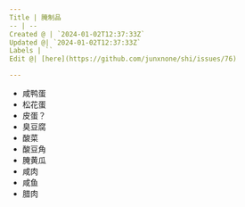 ```yaml
---
Title | 腌制品
-- | --
Created @ | `2024-01-02T12:37:33Z`
Updated @| `2024-01-02T12:37:33Z`
Labels | ``
Edit @| [here](https://github.com/junxnone/shi/issues/76)

---
```

- 咸鸭蛋
- 松花蛋
- 皮蛋？
- 臭豆腐
- 酸菜
- 酸豆角
- 腌黄瓜
- 咸肉
- 咸鱼
- 腊肉
